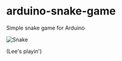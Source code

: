 arduino-snake-game
==================

Simple snake game for Arduino

![Snake](https://dl.dropboxusercontent.com/u/1026990/snake.jpg)

(Lee's playin')
